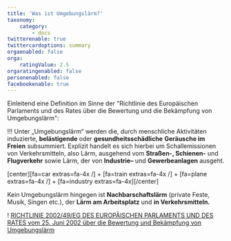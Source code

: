```yaml
---
title: 'Was ist Umgebungslärm?'
taxonomy:
    category:
        - docs
twitterenable: true
twittercardoptions: summary
orgaenabled: false
orga:
    ratingValue: 2.5
orgaratingenabled: false
personenabled: false
facebookenable: true
---
```


Einleitend eine Definition im Sinne der "Richtlinie des Europäischen Parlaments und des Rates über die Bewertung und die Bekämpfung von Umgebungslärm":

!!! Unter „Umgebungslärm“ werden die, durch menschliche Aktivitäten induzierte, **belästigende** oder **gesundheitsschädliche** **Geräusche im Freien** subsummiert. Explizit handelt es sich hierbei um Schallemissionen von Verkehrsmitteln, also Lärm, ausgehend vom **Straßen-, Schienen-** und **Flugverkehr** sowie Lärm, der von **Industrie–** und **Gewerbeanlagen** ausgeht.

[center][fa=car extras=fa-4x /] + [fa=train extras=fa-4x /] + [fa=plane extras=fa-4x /] + [fa=industry extras=fa-4x][/center]

Kein Umgebungslärm hingegen ist **Nachbarschaftslärm** (private Feste, Musik, Singen etc.), der **Lärm am Arbeitsplatz** und **in Verkehrsmitteln.**

! [RICHTLINIE 2002/49/EG DES EUROPÄISCHEN PARLAMENTS UND DES RATES vom 25. Juni 2002 über die Bewertung und Bekämpfung von Umgebungslärm](https://eur-lex.europa.eu/legal-content/DE/TXT/PDF/?uri=CELEX%3A32002L0049&from=DE)
<!--stackedit_data:
eyJoaXN0b3J5IjpbLTg3MzI1MzUyNF19
-->
